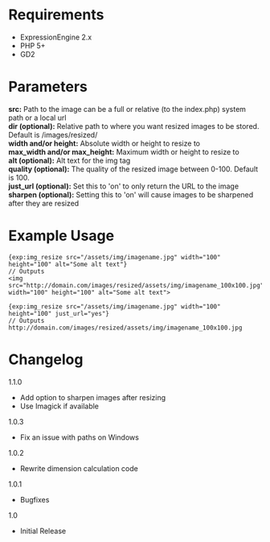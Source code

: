 Requirements
============
- ExpressionEngine 2.x
- PHP 5+
- GD2

Parameters
==========
**src:** Path to the image can be a full or relative (to the index.php) system path or a local url  
**dir (optional):** Relative path to where you want resized images to be stored. Default is /images/resized/  
**width and/or height:** Absolute width or height to resize to  
**max_width and/or max_height:** Maximum width or height to resize to  
**alt (optional):** Alt text for the img tag  
**quality (optional):** The quality of the resized image between 0-100. Default is 100.  
**just_url (optional):** Set this to 'on' to only return the URL to the image  
**sharpen (optional):** Setting this to 'on' will cause images to be sharpened after they are resized  

Example Usage
=============

	{exp:img_resize src="/assets/img/imagename.jpg" width="100" height="100" alt="Some alt text"}
	// Outputs
	<img src="http://domain.com/images/resized/assets/img/imagename_100x100.jpg" width="100" height="100" alt="Some alt text">

	{exp:img_resize src="/assets/img/imagename.jpg" width="100" height="100" just_url="yes"}
	// Outputs
	http://domain.com/images/resized/assets/img/imagename_100x100.jpg

Changelog
=========
1.1.0
+ Add option to sharpen images after resizing
+ Use Imagick if available

1.0.3
+ Fix an issue with paths on Windows

1.0.2
+ Rewrite dimension calculation code

1.0.1
+ Bugfixes

1.0
+ Initial Release